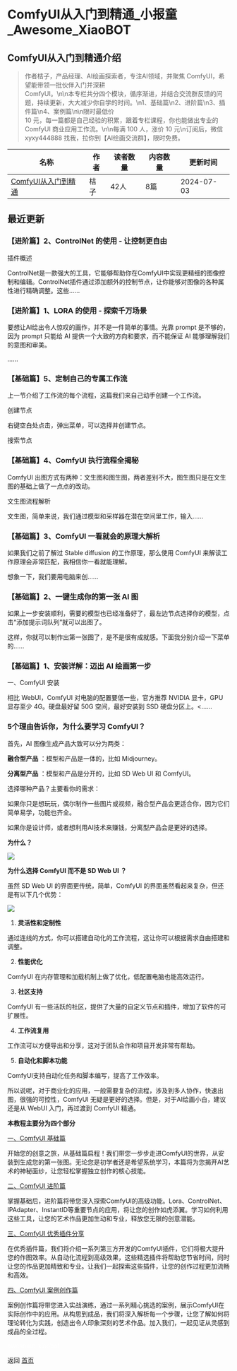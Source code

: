 # ComfyUI从入门到精通_小报童_Awesome_XiaoBOT

## ComfyUI从入门到精通介绍
> 作者桔子，产品经理、AI绘画探索者，专注AI领域，并聚焦 ComfyUI，希望能带领一批伙伴入门并深耕  
ComfyUI。\n\n本专栏共分四个模块，循序渐进，并结合交流群反馈的问题，持续更新，大大减少你自学的时间。\n1、基础篇\n2、进阶篇\n3、插件篇\n4、案例篇\n\n限时最低价  
10 元，每一篇都是自己经验的积累，跟着专栏课程，你也能做出专业的ComfyUI 商业应用工作流。\n\n每满 100 人，涨价 10 元\n订阅后，微信  
xyxy444888 找我，拉你到【AI绘画交流群】，限时免费。  
  


|名称|作者|读者数量|内容数量|更新时间|
|---|---|---|---|---|
|[ComfyUI从入门到精通](https://xiaobot.net/p/a?refer=0b133df9-27dc-423b-8101-639049001c13)|桔子|42人|8篇|2024-07-03|

## 最近更新
### 【进阶篇】2、ControlNet 的使用 - 让控制更自由

插件概述

ControlNet是一款强大的工具，它能够帮助你在ComfyUI中实现更精细的图像控制和编辑。ControlNet插件通过添加额外的控制节点，让你能够对图像的各种属性进行精确调整。这些......

### 【进阶篇】1、LORA 的使用 - 探索千万场景

要想让AI绘出令人惊叹的画作，并不是一件简单的事情。光靠 prompt 是不够的，因为 prompt 只能给 AI 提供一个大致的方向和要求，而不能保证
AI 能够理解我们的意图和审美。

......

### 【基础篇】5、定制自己的专属工作流

上一节介绍了工作流的每个流程，这篇我们来自己动手创建一个工作流。

创建节点

右键空白处点击，弹出菜单，可以选择并创建节点。

搜索节点

### 【基础篇】4、ComfyUI 执行流程全揭秘

ComfyUI 出图方式有两种：文生图和图生图，两者差别不大，图生图只是在文生图的基础上做了一点点的改动。

文生图流程解析

文生图，简单来说，我们通过模型和采样器在潜在空间里工作，输入......

### 【基础篇】3、ComfyUI 一看就会的原理大解析

如果我们之前了解过 Stable diffusion 的工作原理，那么使用 ComfyUI 来解读工作原理会非常匹配，我相信你一看就能理解。

想象一下，我们要用电脑来创......

### 【基础篇】2、一键生成你的第一张 AI 图

如果上一步安装顺利，需要的模型也已经准备好了，最左边节点选择你的模型，点击“添加提示词队列”就可以出图了。

这样，你就可以制作出第一张图了，是不是很有成就感。下面我分别介绍一下菜单的......

### 【基础篇】1、安装详解：迈出 AI 绘画第一步

一、ComfyUI 安装

相比 WebUI，ComfyUI 对电脑的配置要低一些，官方推荐 NVIDIA 显卡，GPU 显存至少 4G。硬盘最好留 50G 空间，最好安装到 SSD
硬盘分区上。<......

### 5个理由告诉你，为什么要学习 ComfyUI？

首先，AI 图像生成产品大致可以分为两类：

**融合型产品** ：模型和产品是一体的，比如 Midjourney。

**分离型产品** ：模型和产品是分开的，比如 SD Web UI 和 ComfyUI。

选择哪种产品？主要看你的需求：

如果你只是想玩玩，偶尔制作一些图片或视频，融合型产品会更适合你，因为它们简单易学，功能也齐全。

如果你是设计师，或者想利用AI技术来赚钱，分离型产品会是更好的选择。

**为什么？**

![](https://static.xiaobot.net/file/2024-07-03/19510/5206c898b745e29767480df3d1d1de90.png)

**为什么选择 ComfyUI 而不是 SD Web UI ？**

虽然 SD Web UI 的界面更传统，简单，ComfyUI 的界面虽然看起来复杂，但还是有以下几个优势：

![](https://static.xiaobot.net/file/2024-07-03/19510/7771ec2ae6e9c14b55cdf2e4edc600c8.png)

  1. **灵活性和定制性**

通过连线的方式，你可以搭建自动化的工作流程，这让你可以根据需求自由搭建和调整。

  2. **性能优化**

ComfyUI 在内存管理和加载机制上做了优化，低配置电脑也能高效运行。

  3. **社区支持**

ComfyUI 有一些活跃的社区，提供了大量的自定义节点和插件，增加了软件的可扩展性。

  4. **工作流复用**

工作流可以方便导出和分享，这对于团队合作和项目开发非常有帮助。

  5. **自动化和脚本功能**

ComfyUI支持自动化任务和脚本编写，提高了工作效率。

所以说呢，对于商业化的应用，一般需要复杂的流程，涉及到多人协作，快速出图，很强的可控性，ComfyUI 无疑是更好的选择。但是，对于AI绘画小白，建议还是从
WebUI 入门，再过渡到 ComfyUI 精通。

**本教程主要分为四个部分**

[一、ComfyUI
基础篇](https://vq8ovppcbo4.feishu.cn/wiki/WDlEwtMOOiYKNgk3xV1cWorqnTd?from=from_copylink)

开始您的创意之旅，从基础篇启程！我们带您一步步走进ComfyUI的世界，从安装到生成您的第一张图。无论您是初学者还是希望系统学习，本篇将为您揭开AI艺术的神秘面纱，让您轻松掌握独立创作的核心技能。

[二、ComfyUI
进阶篇](https://vq8ovppcbo4.feishu.cn/wiki/HW01wFhBsi2nk6kHO9pcJTiGnsh)

掌握基础后，进阶篇将带您深入探索ComfyUI的高级功能。Lora、ControlNet、IPAdapter、InstantID等重要节点的应用，将让您的创作如虎添翼。学习如何利用这些工具，让您的艺术作品更加生动和专业，释放您无限的创意潜能。

[三、ComfyUI
优秀插件分享](https://vq8ovppcbo4.feishu.cn/wiki/HgjnwnhPdiqUxSkpLdDcBSAlnBe)

在优秀插件篇，我们将介绍一系列第三方开发的ComfyUI插件，它们将极大提升您的作图效率。从自动化流程到高级效果，这些精选插件将帮助您节省时间，同时让您的作品更加精致和专业。让我们一起探索这些插件，让您的创作过程更加流畅和高效。

[四、ComfyUI
案例创作篇](https://vq8ovppcbo4.feishu.cn/wiki/J8FEwznw5ibWDukoaZAcYiWpnWg)

案例创作篇将带您进入实战演练，通过一系列精心挑选的案例，展示ComfyUI在实际创作中的应用。从构思到成品，我们将深入解析每一个步骤，让您了解如何将理论转化为实践，创造出令人印象深刻的艺术作品。加入我们，一起见证从灵感到成品的全过程。


<a href="https://github.com/Reno9527/awesome-xiaobot" style="color: white; text-decoration: none;">awesome-xiaobot</a>

返回 [首页](../README.md)
